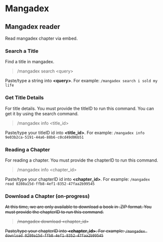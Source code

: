 # Mangadex

## Mangadex reader

Read mangadex chapter via embed.&#x20;

### Search a Title

Find a title in mangadex.

> /mangadex search \<query>

Paste/type a string into **\<query>**. For example: `/mangadex search i sold my life`

### Get Title Details

For title details. You must provide the titleID to run this command. You can get it by using the search command.

> /mangadex info \<title\_id>

Paste/type your titleID id into **\<title\_id>**. For example: `/mangadex info 9e03b2ca-5191-44a6-88b6-c0cd49d06b51`

### Reading a Chapter

For reading a chapter. You must provide the chapterID to run this command.

> /mangadex info \<chapter\_id>

Paste/type your chapterID id into **\<chapter\_id>**. For example: `/mangadex read 0280a15d-ffb8-4ef1-8352-47faa2b99545`

### Download a Chapter (on-progress)

~~At this time, we are only available to download a book in .ZIP format. You must provide the chapterID to run this command.~~

> ~~/mangadex download \<chapter\_id>~~

~~Paste/type your chapterID into **\<chapter\_id>**. For example: `/mangadex download 0280a15d-ffb8-4ef1-8352-47faa2b99545`~~
